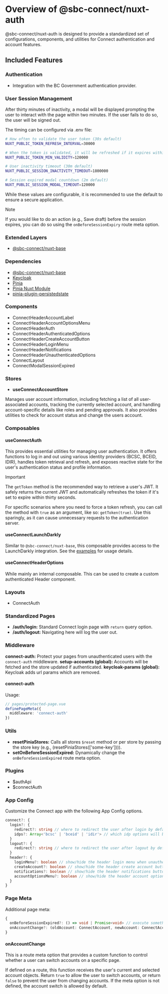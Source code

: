 # Overview of @sbc-connect/nuxt-auth
@sbc-connect/nuxt-auth is designed to provide a standardized set of configurations, components, and utilities for Connect authentication and account features.

## Included Features

### Authentication

- Integration with the BC Government authentication provider.

### User Session Management

After thirty minutes of inactivity, a modal will be displayed prompting the user to interact with the page within two minutes. If the user fails to do so, the user will be signed out.

The timing can be configured via .env file:

```bash
# How often to validate the user token (30s default)
NUXT_PUBLIC_TOKEN_REFRESH_INTERVAL=30000

# When the token is validated, it will be refreshed if it expires within min-validity seconds (120s default)
NUXT_PUBLIC_TOKEN_MIN_VALIDITY=120000

# User inactivity timeout (30m default)
NUXT_PUBLIC_SESSION_INACTIVITY_TIMEOUT=1800000

# Session expired modal countdown (2m default)
NUXT_PUBLIC_SESSION_MODAL_TIMEOUT=120000
```

While these values are configurable, it is recommended to use the default to ensure a secure application.

> [!NOTE]
> If you would like to do an action (e.g., Save draft) before the session expires, you can do so using the `onBeforeSessionExpiry` route meta option.

### Extended Layers
- [@sbc-connect/nuxt-base](../../../../packages/layers/base/README.md)

### Dependencies

- [@sbc-connect/nuxt-base](../../../../packages/layers/base/README.md)
- [Keycloak](https://www.keycloak.org/securing-apps/javascript-adapter)
- [Pinia](https://pinia.vuejs.org/)
- [Pinia Nuxt Module](https://nuxt.com/modules/pinia)
- [pinia-plugin-persistedstate](https://prazdevs.github.io/pinia-plugin-persistedstate/)

### Components

- ConnectHeaderAccountLabel
- ConnectHeaderAccountOptionsMenu
- ConnectHeaderAuth
- ConnectHeaderAuthenticatedOptions
- ConnectHeaderCreateAccountButton
- ConnectHeaderLoginMenu
- ConnectHeaderNotifications
- ConnectHeaderUnauthenticatedOptions
- ConnectLayout
- ConnectModalSessionExpired

### Stores

- **useConnectAccountStore**

Manages user account information, including fetching a list of all user-associated accounts, tracking the currently selected account, and handling account-specific details like roles and pending approvals. It also provides utilities to check for account status and change the users account.

### Composables

#### useConnectAuth

This provides essential utilities for managing user authentication. It offers functions to log in and out using various identity providers (BCSC, BCEID, IDIR), handles token retrieval and refresh, and exposes reactive state for the user's authentication status and profile information.

> [!IMPORTANT]
> The `getToken` method is the recommended way to retrieve a user's JWT. It safely returns the current JWT and automatically refreshes the token if it's set to expire within thirty seconds.

For specific scenarios where you need to force a token refresh, you can call the method with `true` as an argument, like so: `getToken(true)`. Use this sparingly, as it can cause unnecessary requests to the authentication server.

#### useConnectLaunchDarkly

Similar to `@sbc-connect/nuxt-base`, this composable provides access to the LaunchDarkly integration. See the [examples](../../../../packages/layers/auth/.playground/app/pages/examples/composables/useConnectLaunchDarkly) for usage details.

#### useConnectHeaderOptions

While mainly an internal composable. This can be used to create a custom authenticated Header component.

### Layouts

- ConnectAuth

### Standardized Pages

- **/auth/login:** Standard Connect login page with `return` query option.
- **/auth/logout:** Navigating here will log the user out.

### Middleware

**connect-auth:** Protect your pages from unauthenticated users with the `connect-auth` middleware.
**setup-accounts (global):** Accounts will be fetched and the store updated if authenticated.
**keycloak-params (global):** Keycloak adds url params which are removed.

#### connect-auth

Usage:

```typescript
// pages/protected-page.vue
definePageMeta({
  middleware: 'connect-auth'
})
```

### Utils

- **resetPiniaStores:** Calls all stores `$reset` method or per store by passing the store key (e.g., (resetPiniaStores(['some-key']))).
- **setOnBeforeSessionExpired:** Dynamically change the `onBeforeSessionExpired` route meta option.

### Plugins

- $authApi
- $connectAuth

### App Config

Customize the Connect app with the following App Config options.

```typescript
connect?: {
  login?: {
    redirect?: string // where to redirect the user after login by default (default to same page, overridden by the `return` url param on the login page only)
    idps?: Array<'bcsc' | 'bceid' | 'idir'> // which idp options will be available in the login menus.
  }
  logout?: {
    redirect?: string // where to redirect the user after logout by default (default to same page)
  }
  header?: {
    loginMenu?: boolean // show/hide the header login menu when unauthenticated
    createAccount?: boolean // show/hide the header create account button when unauthenticated
    notifications?: boolean // show/hide the header notifications button when authenticated
    accountOptionsMenu?: boolean // show/hide the header account options menu when authenticated
  }
}
```

### Page Meta

Additional page meta:

```typescript
{
  onBeforeSessionExpired?: () => void | Promise<void> // execute something before the user is logged out
  onAccountChange?: (oldAccount: ConnectAccount, newAccount: ConnectAccount) => boolean
}
```

#### onAccountChange

This is a route meta option that provides a custom function to control whether a user can switch accounts on a specific page.

If defined on a route, this function receives the user's current and selected account objects. Return `true` to allow the user to switch accounts, or return `false` to prevent the user from changing accounts. If the meta option is not defined, the account switch is allowed by default.